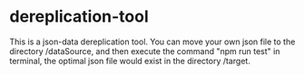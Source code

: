 # dereplication-tool
This is a json-data dereplication tool. You can move your own json file to the directory /dataSource, and then execute the command "npm run test" in terminal, the optimal json file would exist in the directory /target.
